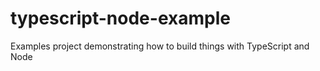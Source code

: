 # typescript-node-example
Examples project demonstrating how to build things with TypeScript and Node

